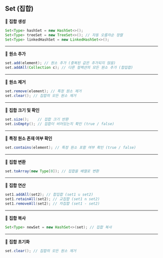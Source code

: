 ## **Set (집합)**

📍 **집합 생성**
```java
Set<Type> hashSet = new HashSet<>();
Set<Type> treeSet = new TreeSet<>(); // 자동 오름차순 정렬
Set<Type> linkedHashSet = new LinkedHashSet<>();
```

---

📍 **원소 추가**
```java
set.add(element); // 원소 추가 (중복된 값은 추가되지 않음)
set.addAll(Collection c); // 다른 컬렉션의 모든 원소 추가 (합집합)
```

---

📍 **원소 제거**
```java
set.remove(element); // 특정 원소 제거
set.clear(); // 집합의 모든 원소 제거
```

---

📍 **집합 크기 및 확인**
```java
set.size();    // 집합 크기 반환
set.isEmpty(); // 집합이 비어있는지 확인 (true / false)
```

---

📍 **특정 원소 존재 여부 확인**
```java
set.contains(element); // 특정 원소 포함 여부 확인 (true / false)
```

---

📍 **집합 변환**
```java
set.toArray(new Type[0]); // 집합을 배열로 변환
```

---

📍 **집합 연산**
```java
set1.addAll(set2); // 합집합 (set1 ∪ set2)
set1.retainAll(set2); // 교집합 (set1 ∩ set2)
set1.removeAll(set2); // 차집합 (set1 - set2)
```

---

📍 **집합 복사**
```java
Set<Type> newSet = new HashSet<>(set); // 집합 복사
```

---

📍 **집합 초기화**
```java
set.clear(); // 집합의 모든 원소 제거
```
